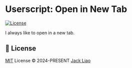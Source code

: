# Userscript: Open in New Tab

[![License][license-src]][license-href]

I always like to open in a new tab.

## 📄 License

[MIT](./LICENSE) License © 2024-PRESENT [Jack Liao](https://github.com/jackcodetw)

<!-- Badges -->

[license-src]: https://img.shields.io/github/license/jackcodetw/vue-pdf-printer.svg?style=flat&colorA=080f12&colorB=1fa669
[license-href]: https://github.com/jackcodetw/vue-pdf-printer/blob/main/LICENSE
